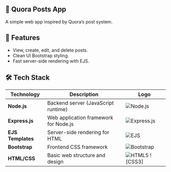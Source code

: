 ## 📝 Quora Posts App

A simple web app inspired by Quora’s post system.

## 🚀 Features

- View, create, edit, and delete posts.
- Clean UI Bootstrap styling.
- Fast server-side rendering with EJS.

## 🛠️ Tech Stack

| Technology                | Description                            | Logo |
|---------------------------|----------------------------------------|------|
| **Node.js**               | Backend server (JavaScript runtime)    | ![Node.js](https://nodejs.org/static/images/logo.svg) |
| **Express.js**            | Web application framework for Node.js  | ![Express.js](https://upload.wikimedia.org/wikipedia/commons/6/64/Expressjs.png) |
| **EJS Templates**         | Server-side rendering for HTML         | ![EJS](https://ejs.co/favicon.ico) |
| **Bootstrap**             | Frontend CSS framework                 | ![Bootstrap](https://getbootstrap.com/docs/5.0/assets/brand/bootstrap-logo.svg) |
| **HTML/CSS**              | Basic web structure and design         | ![HTML5](https://upload.wikimedia.org/wikipedia/commons/6/61/HTML5_logo_and_wordmark.svg) ![CSS3]
